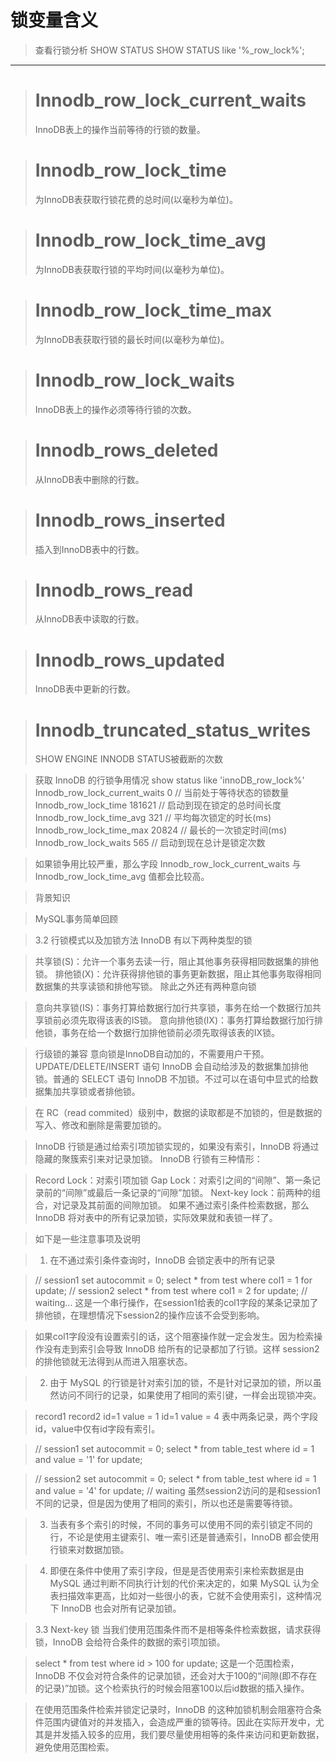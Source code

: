 # 锁变量含义

> 查看行锁分析
> SHOW STATUS 
SHOW STATUS like '%_row_lock%';

---

> # Innodb_row_lock_current_waits
> InnoDB表上的操作当前等待的行锁的数量。

> # Innodb_row_lock_time
> 为InnoDB表获取行锁花费的总时间(以毫秒为单位)。

> # Innodb_row_lock_time_avg
> 为InnoDB表获取行锁的平均时间(以毫秒为单位)。

> # Innodb_row_lock_time_max
> 为InnoDB表获取行锁的最长时间(以毫秒为单位)。

> # Innodb_row_lock_waits
> InnoDB表上的操作必须等待行锁的次数。

> # Innodb_rows_deleted
> 从InnoDB表中删除的行数。

> # Innodb_rows_inserted
> 插入到InnoDB表中的行数。

> # Innodb_rows_read
> 从InnoDB表中读取的行数。

> # Innodb_rows_updated
> InnoDB表中更新的行数。

> # Innodb_truncated_status_writes
> SHOW ENGINE INNODB STATUS被截断的次数

> 获取 InnoDB 的行锁争用情况
> show status like 'innoDB_row_lock%'
> Innodb_row_lock_current_waits   0  // 当前处于等待状态的锁数量
> Innodb_row_lock_time    181621     // 启动到现在锁定的总时间长度
> Innodb_row_lock_time_avg    321    // 平均每次锁定的时长(ms)
> Innodb_row_lock_time_max    20824  // 最长的一次锁定时间(ms)
> Innodb_row_lock_waits   565        // 启动到现在总计是锁定次数

> 如果锁争用比较严重，那么字段 Innodb_row_lock_current_waits 与 Innodb_row_lock_time_avg 值都会比较高。

> 背景知识

> MySQL事务简单回顾

> 3.2 行锁模式以及加锁方法
> InnoDB 有以下两种类型的锁

> 共享锁(S)：允许一个事务去读一行，阻止其他事务获得相同数据集的排他锁。
> 排他锁(X)：允许获得排他锁的事务更新数据，阻止其他事务取得相同数据集的共享读锁和排他写锁。
> 除此之外还有两种意向锁

> 意向共享锁(IS)：事务打算给数据行加行共享锁，事务在给一个数据行加共享锁前必须先取得该表的IS锁。
> 意向排他锁(IX)：事务打算给数据行加行排他锁，事务在给一个数据行加排他锁前必须先取得该表的IX锁。

> 行级锁的兼容
> 意向锁是InnoDB自动加的，不需要用户干预。UPDATE/DELETE/INSERT 语句 InnoDB 会自动给涉及的数据集加排他锁。普通的 SELECT 语句 InnoDB 不加锁。不过可以在语句中显式的给数据集加共享锁或者排他锁。

> 在 RC（read commited）级别中，数据的读取都是不加锁的，但是数据的写入、修改和删除是需要加锁的。

> InnoDB 行锁是通过给索引项加锁实现的，如果没有索引，InnoDB 将通过隐藏的聚簇索引来对记录加锁。 InnoDB 行锁有三种情形：

> Record Lock：对索引项加锁
> Gap Lock：对索引之间的“间隙”、第一条记录前的“间隙”或最后一条记录的“间隙”加锁。
> Next-key lock：前两种的组合，对记录及其前面的间隙加锁。
> 如果不通过索引条件检索数据，那么 InnoDB 将对表中的所有记录加锁，实际效果就和表锁一样了。

> 如下是一些注意事项及说明

> 1. 在不通过索引条件查询时，InnoDB 会锁定表中的所有记录

> // session1
> set autocommit = 0;
> select * from test where col1 = 1 for update;
> // session2
> select * from test where col1 = 2 for update;
> // waiting...
> 这是一个串行操作，在session1给表的col1字段的某条记录加了排他锁，在理想情况下session2的操作应该不会受到影响。

> 如果col1字段没有设置索引的话，这个阻塞操作就一定会发生。因为检索操作没有走到索引会导致 InnoDB 给所有的记录都加了行锁。这样 session2 的排他锁就无法得到从而进入阻塞状态。

> 2. 由于 MySQL 的行锁是针对索引加的锁，不是针对记录加的锁，所以虽然访问不同行的记录，如果使用了相同的索引键，一样会出现锁冲突。

> record1	record2
> id=1	value = 1
> id=1	value = 4
> 表中两条记录，两个字段id，value中仅有id字段有索引。

> // session1
> set autocommit = 0;
> select * from table_test where id = 1 and value = '1' for update;

> // session2
> set autocommit = 0;
> select * from table_test where id = 1 and value = '4' for update;
> // waiting
> 虽然session2访问的是和session1不同的记录，但是因为使用了相同的索引，所以也还是需要等待锁。

> 3. 当表有多个索引的时候，不同的事务可以使用不同的索引锁定不同的行，不论是使用主键索引、唯一索引还是普通索引，InnoDB 都会使用行锁来对数据加锁。

> 4. 即便在条件中使用了索引字段，但是是否使用索引来检索数据是由 MySQL 通过判断不同执行计划的代价来决定的，如果 MySQL 认为全表扫描效率更高，比如对一些很小的表，它就不会使用索引，这种情况下 InnoDB 也会对所有记录加锁。

> 3.3 Next-key 锁
> 当我们使用范围条件而不是相等条件检索数据，请求获得锁，InnoDB 会给符合条件的数据的索引项加锁。

> select * from test where id > 100 for update;
> 这是一个范围检索，InnoDB 不仅会对符合条件的记录加锁，还会对大于100的“间隙(即不存在的记录)”加锁。这个检索执行的时候会阻塞100以后id数据的插入操作。

> 在使用范围条件检索并锁定记录时，InnoDB 的这种加锁机制会阻塞符合条件范围内键值对的并发插入，会造成严重的锁等待。因此在实际开发中，尤其是并发插入较多的应用，我们要尽量使用相等的条件来访问和更新数据，避免使用范围检索。